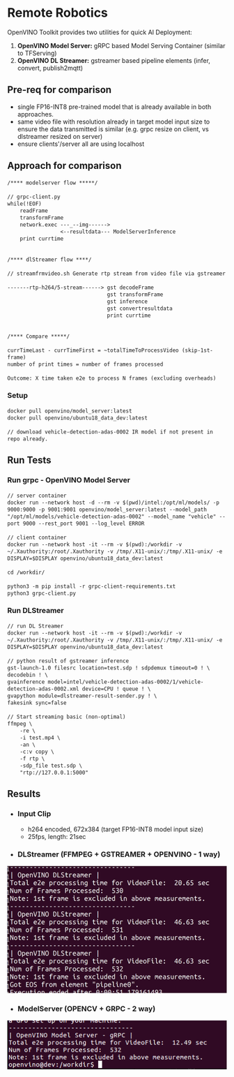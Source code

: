 # Remote Robotics
OpenVINO Toolkit provides two utilities for quick AI Deployment:
1. **OpenVINO Model Server:** gRPC based Model Serving Container (similar to TFServing)
2. **OpenVINO DL Streamer:** gstreamer based pipeline elements (infer, convert, publish2mqtt) 

## Pre-req for comparison
- single FP16-INT8 pre-trained model that is already available in both approaches.
- same video file with resolution already in target model input size to ensure the data transmitted is similar (e.g. grpc resize on client, vs dlstreamer resized on server)
- ensure clients'/server all are using localhost


## Approach for comparison
```
/**** modelserver flow *****/

// grpc-client.py
while(!EOF)
    readFrame
    transformFrame
    network.exec ---_--img------>
                 <--resultdata--- ModelServerInference
    print currtime


/**** dlStreamer flow ****/

// streamfrmvideo.sh Generate rtp stream from video file via gstreamer

-------rtp-h264/5-stream------> gst decodeFrame
                                gst transformFrame
                                gst inference
                                gst convertresultdata
                                print currtime


/**** Compare *****/

currTimeLast - currTimeFirst = ~totalTimeToProcessVideo (skip-1st-frame)
number of print times = number of frames processed

Outcome: X time taken e2e to process N frames (excluding overheads)
```

### Setup
```
docker pull openvino/model_server:latest
docker pull openvino/ubuntu18_data_dev:latest

// download vehicle-detection-adas-0002 IR model if not present in repo already.
```

## Run Tests

### Run grpc - OpenVINO Model Server
```
// server container
docker run --network host -d --rm -v $(pwd)/intel:/opt/ml/models/ -p 9000:9000 -p 9001:9001 openvino/model_server:latest --model_path "/opt/ml/models/vehicle-detection-adas-0002" --model_name "vehicle" --port 9000 --rest_port 9001 --log_level ERROR

// client container
docker run --network host -it --rm -v $(pwd):/workdir -v ~/.Xauthority:/root/.Xauthority -v /tmp/.X11-unix/:/tmp/.X11-unix/ -e DISPLAY=$DISPLAY openvino/ubuntu18_data_dev:latest

cd /workdir/

python3 -m pip install -r grpc-client-requirements.txt
python3 grpc-client.py
```

### Run DLStreamer
```
// run DL Streamer
docker run --network host -it --rm -v $(pwd):/workdir -v ~/.Xauthority:/root/.Xauthority -v /tmp/.X11-unix/:/tmp/.X11-unix/ -e DISPLAY=$DISPLAY openvino/ubuntu18_data_dev:latest

// python result of gstreamer inference
gst-launch-1.0 filesrc location=test.sdp ! sdpdemux timeout=0 ! \
decodebin ! \
gvainference model=intel/vehicle-detection-adas-0002/1/vehicle-detection-adas-0002.xml device=CPU ! queue ! \
gvapython module=dlstreamer-result-sender.py ! \
fakesink sync=false

// Start streaming basic (non-optimal)
ffmpeg \
    -re \
    -i test.mp4 \
    -an \
    -c:v copy \
    -f rtp \
    -sdp_file test.sdp \
    "rtp://127.0.0.1:5000"
```
## Results

- ### Input Clip
    - h264 encoded, 672x384 (target FP16-INT8 model input size)
    - 25fps, length: 21sec
- ### DLStreamer (FFMPEG + GSTREAMER + OPENVINO - 1 way)
![OMS](dlstreamer-8thgeni7yoga.png)

- ### ModelServer (OPENCV + GRPC - 2 way)
![OMS](modelserver-8thgeni7yoga.png)